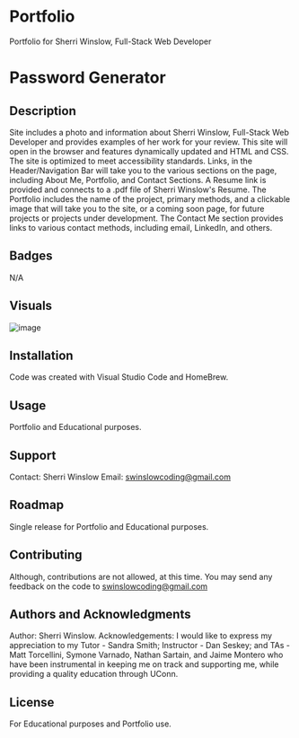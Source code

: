 # Portfolio
Portfolio for Sherri Winslow, Full-Stack Web Developer
# Password Generator

## Description
Site includes a photo and information about Sherri Winslow, Full-Stack Web Developer and provides examples of her work for your review. This site will open in the browser and features dynamically updated and HTML and CSS.  The site is optimized to meet accessibility standards.  Links, in the Header/Navigation Bar will take you to the various sections on the page, including About Me, Portfolio, and Contact Sections.  A Resume link is provided and connects to a .pdf file of Sherri Winslow's Resume.  The Portfolio includes the name of the project, primary methods, and a clickable image that will take you to the site, or a coming soon page, for future projects or projects under development.  The Contact Me section provides links to various contact methods, including email, LinkedIn, and others.  

## Badges
N/A

## Visuals
 ![image](./assets/images.png) 

## Installation
Code was created with Visual Studio Code and HomeBrew.

## Usage
Portfolio and Educational purposes.

## Support
Contact:  Sherri Winslow
Email:  swinslowcoding@gmail.com

## Roadmap
Single release for Portfolio and Educational purposes.

## Contributing
Although, contributions are not allowed, at this time.  You may send any feedback on the code to swinslowcoding@gmail.com

## Authors and Acknowledgments
Author: Sherri Winslow.
Acknowledgements:  I would like to express my appreciation to my Tutor - Sandra Smith; Instructor - Dan Seskey; and TAs - Matt Torcellini, Symone Varnado, Nathan Sartain, and Jaime Montero who have been instrumental in keeping me on track and supporting me, while providing a quality education through UConn.

## License
For Educational purposes and Portfolio use.